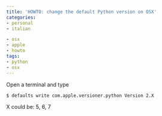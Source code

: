 ```yaml
---
title: 'HOWTO: change the default Python version on OSX'
categories:
- personal
- italian

- osx
- apple
- howto
tags:
- python
- osx
---
```

Open a terminal and type

```
$ defaults write com.apple.versioner.python Version 2.X
```

X could be: 5, 6, 7

